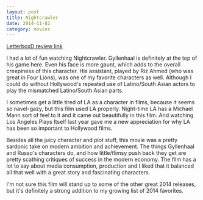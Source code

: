 ```yaml
---
layout: post
title: Nightcrawler 
date: 2014-11-02
category: movies
---
```

 
[LetterboxD review link](http://letterboxd.com/samarthbhaskar/film/nightcrawler/)

 I had a lot of fun watching Nightcrawler. Gyllenhaal is definitely at the top of his game here. Even his face is more gaunt, which adds to the overall creepiness of this character. His assistant, played by Riz Ahmed (who was great in Four Lions), was one of my favorite characters as well. Although I could do without Hollywood's repeated use of Latino/South Asian actors to play the mismatched Latino/South Asian parts.

I sometimes get a little tired of LA as a character in films, because it seems so navel-gazy, but this film used LA properly. Night-time LA has a Michael Mann sort of feel to it and it came out beautifully in this film. And watching Los Angeles Plays Itself last year gave me a new appreciation for why LA has been so important to Hollywood films.

Besides all the juicy character and plot stuff, this movie was a pretty sardonic take on modern ambition and achievement. The things Gyllenhaal and Russo's characters do, and how little/flimsy push back they get are pretty scathing critiques of success in the modern economy. The film has a lot to say about media consumption, production and I liked that it balanced all that well with a great story and fascinating characters.

I'm not sure this film will stand up to some of the other great 2014 releases, but it's definitely a strong addition to my growing list of 2014 favorites.


